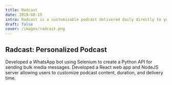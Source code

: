 ```yaml
---
title: Radcast
date: 2019-08-15
intro: Radcast is a customizable podcast delivered daily directly to you via WhatsApp.
draft: false
cover: /images/radcast.png
---
```


## Radcast: Personalized Podcast

Developed a WhatsApp bot using Selenium to create a Python API for sending bulk media messages. Developed a React web app and NodeJS server allowing users to customize podcast content, duration, and delivery time.
